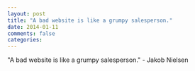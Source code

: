 ```yaml
---
layout: post
title: "A bad website is like a grumpy salesperson."
date: 2014-01-11
comments: false
categories: 
---
```


<span class='quote'>"A bad website is like a grumpy salesperson."</span>
<span class='by'>- Jakob Nielsen</span>
